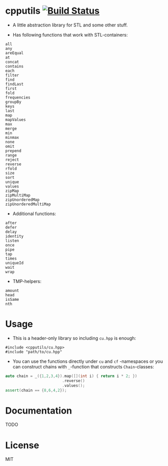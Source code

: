 cpputils [![Build Status](https://travis-ci.org/baabelfish/cpputils.svg?branch=master)](https://travis-ci.org/baabelfish/cpputils)
========

- A little abstraction library for STL and some other stuff.

- Has following functions that work with STL-containers:

```
all
any
areEqual
at
concat
contains
each
filter
find
findLast
first
fold
frequencies
groupBy
keys
last
map
mapValues
max
merge
min
minmax
none
omit
prepend
range
reject
reverse
rfold
size
sort
unique
values
zipMap
zipMultiMap
zipUnorderedMap
zipUnorderedMultiMap
```

- Additional functions:

```
after
defer
delay
identity
listen
once
pipe
tap
times
uniqueId
wait
wrap
```

- TMP-helpers:

```
amount
head
isSame
nth
```


# Usage
- This is a header-only library so including `cu.hpp` is enough:
```
#include <cpputils/cu.hpp>
#include "path/to/cu.hpp"
```

- You can use the functions directly under `cu` and `cf` -namespaces or
 you can construct chains with `_`-function that constructs `Chain`-classes:

```cpp
auto chain = _({1,2,3,4}).map([](int i) { return i * 2; })
                         .reverse()
                         .values();
assert(chain == {8,6,4,2});
```

# Documentation
TODO

# License
MIT
